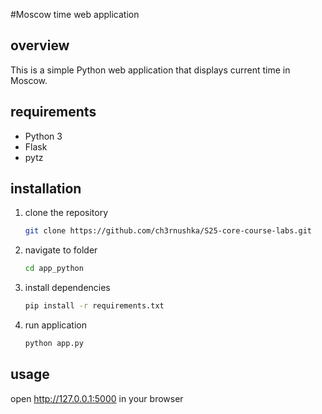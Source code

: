 #Moscow time web application

## overview
This is a simple Python web application that displays current time in Moscow.

## requirements
- Python 3
- Flask
- pytz

## installation
1. clone the repository
	```bash	
 	git clone https://github.com/ch3rnushka/S25-core-course-labs.git
 
2. navigate to folder
	```bash
 	cd app_python
3. install dependencies
	```bash
 	pip install -r requirements.txt
4. run application
	```bash
 	python app.py

## usage
open http://127.0.0.1:5000 in your browser

